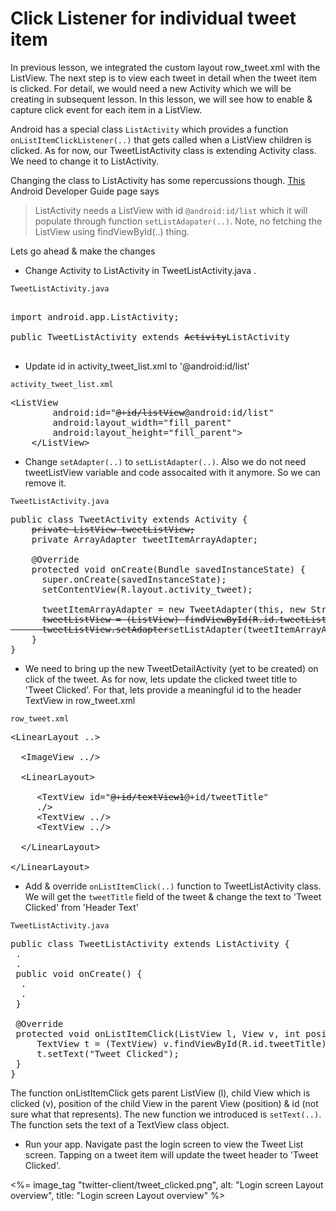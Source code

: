 # Click Listener for individual tweet item

In previous lesson, we integrated the custom layout row_tweet.xml with the ListView. The next step is to view each tweet in detail when the tweet item is clicked. For detail, we would need a new Activity which we will be creating in subsequent lesson. In this lesson, we will see how to enable & capture click event for each item in a ListView. 

Android has a special class `ListActivity` which provides a function `onListItemClickListener(..)` that gets called when a ListView children is clicked. As for now, our TweetListActivity class is extending Activity class. We need to change it to ListActivity. 

Changing the class to ListActivity has some repercussions though. [This](http://developer.android.com/reference/android/app/ListActivity.html) Android Developer Guide page says

> ListActivity needs a ListView with id `@android:id/list` which it will populate through function `setListAdapater(..)`. Note, no fetching the ListView using findViewById(..) thing.

Lets go ahead & make the changes

* Change Activity to ListActivity in TweetListActivity.java .

`TweetListActivity.java`
<pre>
</strike><span class="highlight">
import android.app.ListActivity;</span>

public TweetListActivity extends <strike>Activity</strike><span class="highlight">ListActivity</span>

</pre>

* Update id in activity_tweet_list.xml to '@android:id/list'

`activity_tweet_list.xml`
<pre>
&lt;ListView
        android:id="<strike>@+id/listView</strike><span class='highlight'>@android:id/list</span>"
        android:layout_width="fill_parent"
        android:layout_height="fill_parent"&gt;
    &lt;/ListView&gt;
</pre>

* Change `setAdapter(..)` to `setListAdapter(..)`. Also we do not need tweetListView variable and code assocaited with it anymore. So we can remove it. 

`TweetListActivity.java`
<pre>
public class TweetActivity extends Activity {
    <strike>private ListView tweetListView;</strike>
    private ArrayAdapter tweetItemArrayAdapter;

    @Override
    protected void onCreate(Bundle savedInstanceState) {
      super.onCreate(savedInstanceState);
      setContentView(R.layout.activity_tweet);

      tweetItemArrayAdapter = new TweetAdapter(this, new String[10]);
      <strike>tweetListView = (ListView) findViewById(R.id.tweetList);
      tweetListView.setAdapter</strike><span class="highlight">setListAdapter</span>(tweetItemArrayAdapter);
    }
}
</pre>

* We need to bring up the new TweetDetailActivity (yet to be created) on click of the tweet. As for now, lets update the clicked tweet title to 'Tweet Clicked'. For that, lets provide a meaningful id to the header TextView in row_tweet.xml

`row_tweet.xml`
<pre>
&lt;LinearLayout ..&gt;

  &lt;ImageView ../&gt;

  &lt;LinearLayout&gt;

     &lt;TextView id="<strike>@+id/textView1</strike><span class='highlight'>@+id/tweetTitle</span>"
	 ./&gt;
	 &lt;TextView ../&gt;
	 &lt;TextView ../&gt;

  &lt;/LinearLayout&gt;

&lt;/LinearLayout&gt;
</pre>

* Add & override `onListItemClick(..)` function to TweetListActivity class. We will get the `tweetTitle` field of the tweet & change the text to 'Tweet Clicked' from 'Header Text'

`TweetListActivity.java`
<pre>
public class TweetListActivity extends ListActivity {
 .
 .
 public void onCreate() {
  .
  .
 }

 <span class="highlight">@Override
 protected void onListItemClick(ListView l, View v, int position, long id) {
     TextView t = (TextView) v.findViewById(R.id.tweetTitle);
	 t.setText("Tweet Clicked");
 }</span>
}
</pre>

The function onListItemClick gets parent ListView (l), child View which is clicked (v), position of the child View in the parent View (position) & id (not sure what that represents). The new function we introduced is `setText(..)`. The function sets the text of a TextView class object.  

* Run your app. Navigate past the login screen to view the Tweet List screen. Tapping on a tweet item will update the tweet header to 'Tweet Clicked'. 

<%= image_tag "twitter-client/tweet_clicked.png", alt: "Login screen Layout overview", title: "Login screen Layout overview" %>

